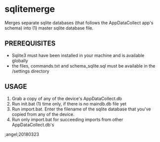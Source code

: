 # sqlitemerge
Merges separate sqlite databases (that follows the AppDataCollect app's schema) into (1) master sqlite database file.

## PREREQUISITES
* Sqlite3 must have been installed in your machine and is available globally
* the files, commands.txt and schema_sqlite.sql must be available in
  the /settings directory

## USAGE
1. Grab a copy of any of the device's AppDataCollect.db
2. Run init.bat (1) time only, if there is no maindb.db file yet
3. Run import.bat. Enter the filename of the sqlite database that 
   you've copied from any of the device.
4. Run only import.bat for succeeding imports from other AppDataCollect.db's

;angel;20180323

